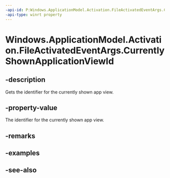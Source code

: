 ```yaml
---
-api-id: P:Windows.ApplicationModel.Activation.FileActivatedEventArgs.CurrentlyShownApplicationViewId
-api-type: winrt property
---
```


<!-- Property syntax
public int CurrentlyShownApplicationViewId { get; }
-->

# Windows.ApplicationModel.Activation.FileActivatedEventArgs.CurrentlyShownApplicationViewId

## -description
Gets the identifier for the currently shown app view.

## -property-value
The identifier for the currently shown app view.

## -remarks

## -examples

## -see-also
